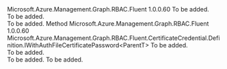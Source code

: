<Type Name="IWithAuthFileCertificate&lt;ParentT&gt;" FullName="Microsoft.Azure.Management.Graph.RBAC.Fluent.CertificateCredential.Definition.IWithAuthFileCertificate&lt;ParentT&gt;">
  <TypeSignature Language="C#" Value="public interface IWithAuthFileCertificate&lt;ParentT&gt;" />
  <TypeSignature Language="ILAsm" Value=".class public interface auto ansi abstract IWithAuthFileCertificate`1&lt;ParentT&gt;" />
  <TypeSignature Language="DocId" Value="T:Microsoft.Azure.Management.Graph.RBAC.Fluent.CertificateCredential.Definition.IWithAuthFileCertificate`1" />
  <TypeSignature Language="VB.NET" Value="Public Interface IWithAuthFileCertificate(Of ParentT)" />
  <TypeSignature Language="F#" Value="type IWithAuthFileCertificate&lt;'ParentT&gt; = interface" />
  <AssemblyInfo>
    <AssemblyName>Microsoft.Azure.Management.Graph.RBAC.Fluent</AssemblyName>
    <AssemblyVersion>1.0.0.60</AssemblyVersion>
  </AssemblyInfo>
  <TypeParameters>
    <TypeParameter Name="ParentT" />
  </TypeParameters>
  <Interfaces />
  <Docs>
    <typeparam name="ParentT">To be added.</typeparam>
    <summary>To be added.</summary>
    <remarks>To be added.</remarks>
  </Docs>
  <Members>
    <Member MemberName="WithPrivateKeyFile">
      <MemberSignature Language="C#" Value="public Microsoft.Azure.Management.Graph.RBAC.Fluent.CertificateCredential.Definition.IWithAuthFileCertificatePassword&lt;ParentT&gt; WithPrivateKeyFile (string privateKeyPath);" />
      <MemberSignature Language="ILAsm" Value=".method public hidebysig newslot virtual instance class Microsoft.Azure.Management.Graph.RBAC.Fluent.CertificateCredential.Definition.IWithAuthFileCertificatePassword`1&lt;!ParentT&gt; WithPrivateKeyFile(string privateKeyPath) cil managed" />
      <MemberSignature Language="DocId" Value="M:Microsoft.Azure.Management.Graph.RBAC.Fluent.CertificateCredential.Definition.IWithAuthFileCertificate`1.WithPrivateKeyFile(System.String)" />
      <MemberSignature Language="VB.NET" Value="Public Function WithPrivateKeyFile (privateKeyPath As String) As IWithAuthFileCertificatePassword(Of ParentT)" />
      <MemberSignature Language="F#" Value="abstract member WithPrivateKeyFile : string -&gt; Microsoft.Azure.Management.Graph.RBAC.Fluent.CertificateCredential.Definition.IWithAuthFileCertificatePassword&lt;'ParentT&gt;" Usage="iWithAuthFileCertificate.WithPrivateKeyFile privateKeyPath" />
      <MemberType>Method</MemberType>
      <AssemblyInfo>
        <AssemblyName>Microsoft.Azure.Management.Graph.RBAC.Fluent</AssemblyName>
        <AssemblyVersion>1.0.0.60</AssemblyVersion>
      </AssemblyInfo>
      <ReturnValue>
        <ReturnType>Microsoft.Azure.Management.Graph.RBAC.Fluent.CertificateCredential.Definition.IWithAuthFileCertificatePassword&lt;ParentT&gt;</ReturnType>
      </ReturnValue>
      <Parameters>
        <Parameter Name="privateKeyPath" Type="System.String" />
      </Parameters>
      <Docs>
        <param name="privateKeyPath">To be added.</param>
        <summary>To be added.</summary>
        <returns>To be added.</returns>
        <remarks>To be added.</remarks>
      </Docs>
    </Member>
  </Members>
</Type>